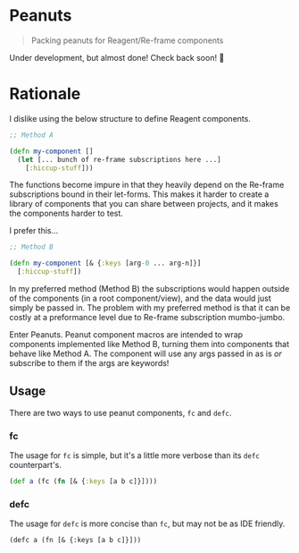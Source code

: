 # Peanuts

> Packing peanuts for Reagent/Re-frame components

Under development, but almost done! Check back soon! :construction_worker:

# Rationale

I dislike using the below structure to define Reagent components.

```clojure
;; Method A

(defn my-component []
  (let [... bunch of re-frame subscriptions here ...]
    [:hiccup-stuff]))
```

The functions become impure in that they heavily depend on the Re-frame subscriptions bound in their let-forms. This makes it harder to create a library of components that you can share between projects, and it makes the components harder to test.

I prefer this...

```clojure
;; Method B

(defn my-component [& {:keys [arg-0 ... arg-n]}]
  [:hiccup-stuff])
```

In my preferred method (Method B) the subscriptions would happen outside of the components (in a root component/view), and the data would just simply be passed in. The problem with my preferred method is that it can be costly at a preformance level due to Re-frame subscription mumbo-jumbo.

Enter Peanuts. Peanut component macros are intended to wrap components implemented like Method B, turning them into components that behave like Method A. The component will use any args passed in as is _or_ subscribe to them if the args are keywords!

## Usage

There are two ways to use peanut components, `fc` and `defc`.

### fc

The usage for `fc` is simple, but it's a little more verbose than its `defc` counterpart's.

```clojure
(def a (fc (fn [& {:keys [a b c]}])))
```

### defc

The usage for `defc` is more concise than `fc`, but may not be as IDE friendly.

```
(defc a (fn [& {:keys [a b c]}]))
```
